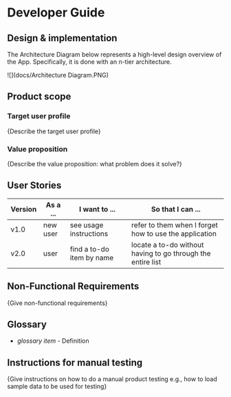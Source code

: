 # Developer Guide

## Design & implementation
The Architecture Diagram below represents a high-level design overview of the App. Specifically, it is done with an n-tier architecture.

![](docs/Architecture Diagram.PNG)



## Product scope
### Target user profile

{Describe the target user profile}

### Value proposition

{Describe the value proposition: what problem does it solve?}

## User Stories

|Version| As a ... | I want to ... | So that I can ...|
|--------|----------|---------------|------------------|
|v1.0|new user|see usage instructions|refer to them when I forget how to use the application|
|v2.0|user|find a to-do item by name|locate a to-do without having to go through the entire list|

## Non-Functional Requirements

{Give non-functional requirements}

## Glossary

* *glossary item* - Definition

## Instructions for manual testing

{Give instructions on how to do a manual product testing e.g., how to load sample data to be used for testing}
<!--stackedit_data:
eyJoaXN0b3J5IjpbMTgxODUwMTk1MCwtMTgwNjAyNjAsMjAxNT
A2MjExMCwxMTUyMDk5MTgzLDE3NTgzOTc2MTRdfQ==
-->
